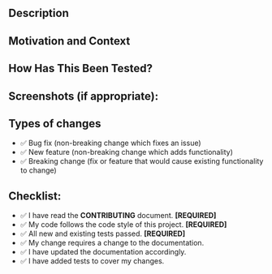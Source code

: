 <!--- Provide a general summary of your changes in the title above -->

## Description
<!--- Describe your changes in detail -->

## Motivation and Context
<!--- Why is this change required? What problem does it solve? -->
<!--- If it fixes an open issue, please link to the issue here. -->

## How Has This Been Tested?
<!--- Please describe in detail how you tested your changes. -->
<!--- Include details of your testing environment, and the tests you ran to -->
<!--- see how your change affects other areas of the code, etc. -->

## Screenshots (if appropriate):

## Types of changes
<!--- What types of changes does your code introduce? -->
<!--- Please remove all lines which don't apply. -->
- ✅ Bug fix (non-breaking change which fixes an issue)
- ✅ New feature (non-breaking change which adds functionality)
- ✅ Breaking change (fix or feature that would cause existing functionality to change)

## Checklist:
<!--- Please go over all the following points. -->
<!--- Again, remove any lines which don't apply. -->
<!--- Pull Requests that don't fulfill all [REQUIRED] requisites are likely -->
<!--- to be sent back to you for correction or will be simply rejected.  -->
- ✅ I have read the **CONTRIBUTING** document. **[REQUIRED]**
- ✅ My code follows the code style of this project. **[REQUIRED]**
- ✅ All new and existing tests passed. **[REQUIRED]**
- ✅ My change requires a change to the documentation.
- ✅ I have updated the documentation accordingly.
- ✅ I have added tests to cover my changes.
